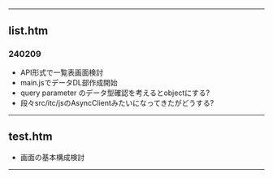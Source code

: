#

--------------------------------------------------------------------------------
## list.htm

### 240209

- API形式で一覧表画面検討
- main.jsでデータDL部作成開始
- query parameter のデータ型確認を考えるとobjectにする?
- 段々src/itc/jsのAsyncClientみたいになってきたがどうする?



--------------------------------------------------------------------------------

## test.htm

- 画面の基本構成検討

--------------------------------------------------------------------------------
